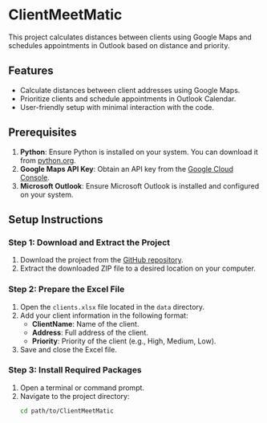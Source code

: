 # ClientMeetMatic

This project calculates distances between clients using Google Maps and schedules appointments in Outlook based on distance and priority.

## Features
- Calculate distances between client addresses using Google Maps.
- Prioritize clients and schedule appointments in Outlook Calendar.
- User-friendly setup with minimal interaction with the code.

## Prerequisites
1. **Python**: Ensure Python is installed on your system. You can download it from [python.org](https://www.python.org/downloads/).
2. **Google Maps API Key**: Obtain an API key from the [Google Cloud Console](https://console.cloud.google.com/).
3. **Microsoft Outlook**: Ensure Microsoft Outlook is installed and configured on your system.

## Setup Instructions

### Step 1: Download and Extract the Project
1. Download the project from the [GitHub repository](https://github.com/Lincalibur/ClientMeetMatic).
2. Extract the downloaded ZIP file to a desired location on your computer.

### Step 2: Prepare the Excel File
1. Open the `clients.xlsx` file located in the `data` directory.
2. Add your client information in the following format:
   - **ClientName**: Name of the client.
   - **Address**: Full address of the client.
   - **Priority**: Priority of the client (e.g., High, Medium, Low).
3. Save and close the Excel file.

### Step 3: Install Required Packages
1. Open a terminal or command prompt.
2. Navigate to the project directory:
   ```bash
   cd path/to/ClientMeetMatic

